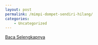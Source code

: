 ```yaml
---
layout: post
permalink: /mimpi-dompet-sendiri-hilang/
categories:
    - Uncategorized
---
```


[Baca Selengkapnya](/08)